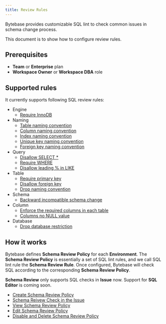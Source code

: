 ```yaml
---
title: Review Rules
---
```


Bytebase provides customizable SQL lint to check common issues in schema change process.

This document is to show how to configure review rules.

## Prerequisites

- **Team** or **Enterprise** plan
- **Workspace Owner** or **Workspace DBA** role

## Supported rules

It currently supports following SQL review rules:

- Engine
  - [Require InnoDB](/docs/sql-review/review-rules/engine-mysql-use-innodb)
- Naming
  - [Table naming convention](/docs/sql-review/review-rules/naming-table)
  - [Column naming convention](/docs/sql-review/review-rules/naming-column)
  - [Index naming convention](/docs/sql-review/review-rules/naming-index-idx)
  - [Unique key naming convention](/docs/sql-review/review-rules/naming-index-uk)
  - [Foreign key naming convention](/docs/sql-review/review-rules/naming-index-fk)
- Query
  - [Disallow SELECT \*](/docs/sql-review/review-rules/query-select-no-select-all)
  - [Require WHERE](/docs/sql-review/review-rules/query-where-require)
  - [Disallow leading % in LIKE](/docs/sql-review/review-rules/query-where-no-leading-wildcard-like)
- Table
  - [Require primary key](/docs/sql-review/review-rules/table-require-pk)
  - [Disallow foreign key](/docs/sql-review/review-rules/table-no-fk)
  - [Drop naming convention](/docs/sql-review/review-rules/table-drop-naming)
- Schema
  - [Backward incompatible schema change](/docs/sql-review/review-rules/schema-migration-compatibility)
- Column
  - [Enforce the required columns in each table](/docs/sql-review/review-rules/column-required)
  - [Columns no NULL value](/docs/sql-review/review-rules/column-no-null)
- Database
  - [Drop database restriction](/docs/sql-review/review-rules/database-drop-empty-db)

## How it works

Bytebase defines **Schema Review Policy** for each **Environment**. The **Schema Review Policy** is essentially a set of SQL lint rules, and we call SQL lint rule the **Schema Review Rule**. Once configured, Bytebase will check SQL according to the corresponding **Schema Review Policy**.

<hint-block type="warning">

**Schema Review** only supports SQL checks in **Issue** now. Support for **SQL Editor** is coming soon.

</hint-block>

- [Create Schema Review Policy](/docs/sql-review/review-rules/create-schema-review-policy)
- [Schema Reivew Check in the Issue](/docs/sql-review/review-rules/schema-review-check-in-the-issue)
- [View Schema Review Policy](/docs/sql-review/review-rules/view-schema-review-policy)
- [Edit Schema Review Policy](/docs/sql-review/review-rules/edit-schema-review-policy)
- [Disable and Delete Schema Review Policy](/docs/sql-review/review-rules/disable-delete-policy)
